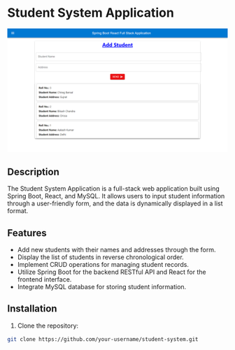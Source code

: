 # Student System Application

![Student System](https://github.com/AakashKumar-Code/springboot-react-mysql-mini_project/blob/master/React-FrontEnd/student-frontend/public/Working_Demo.png?raw=true)


## Description

The Student System Application is a full-stack web application built using Spring Boot, React, and MySQL. It allows users to input student information through a user-friendly form, and the data is dynamically displayed in a list format.

## Features

- Add new students with their names and addresses through the form.
- Display the list of students in reverse chronological order.
- Implement CRUD operations for managing student records.
- Utilize Spring Boot for the backend RESTful API and React for the frontend interface.
- Integrate MySQL database for storing student information.

## Installation

1. Clone the repository:

```bash
git clone https://github.com/your-username/student-system.git
